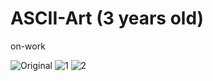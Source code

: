 # ASCII-Art (3 years old)

on-work

![Original](https://github.com/renoahsteinberg/ASCIIArt/tree/main/images/original.jpg)
![1](https://github.com/renoahsteinberg/ASCIIArt/tree/main/images/mode0.png)
![2](https://github.com/renoahsteinberg/ASCIIArt/tree/main/images/mode1.png)
